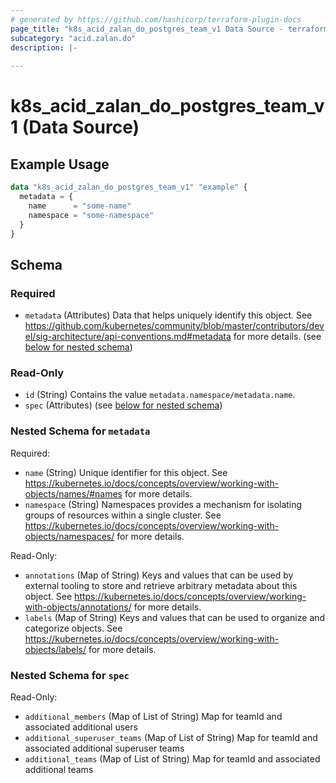 ```yaml
---
# generated by https://github.com/hashicorp/terraform-plugin-docs
page_title: "k8s_acid_zalan_do_postgres_team_v1 Data Source - terraform-provider-k8s"
subcategory: "acid.zalan.do"
description: |-
  
---
```


# k8s_acid_zalan_do_postgres_team_v1 (Data Source)



## Example Usage

```terraform
data "k8s_acid_zalan_do_postgres_team_v1" "example" {
  metadata = {
    name      = "some-name"
    namespace = "some-namespace"
  }
}
```

<!-- schema generated by tfplugindocs -->
## Schema

### Required

- `metadata` (Attributes) Data that helps uniquely identify this object. See https://github.com/kubernetes/community/blob/master/contributors/devel/sig-architecture/api-conventions.md#metadata for more details. (see [below for nested schema](#nestedatt--metadata))

### Read-Only

- `id` (String) Contains the value `metadata.namespace/metadata.name`.
- `spec` (Attributes) (see [below for nested schema](#nestedatt--spec))

<a id="nestedatt--metadata"></a>
### Nested Schema for `metadata`

Required:

- `name` (String) Unique identifier for this object. See https://kubernetes.io/docs/concepts/overview/working-with-objects/names/#names for more details.
- `namespace` (String) Namespaces provides a mechanism for isolating groups of resources within a single cluster. See https://kubernetes.io/docs/concepts/overview/working-with-objects/namespaces/ for more details.

Read-Only:

- `annotations` (Map of String) Keys and values that can be used by external tooling to store and retrieve arbitrary metadata about this object. See https://kubernetes.io/docs/concepts/overview/working-with-objects/annotations/ for more details.
- `labels` (Map of String) Keys and values that can be used to organize and categorize objects. See https://kubernetes.io/docs/concepts/overview/working-with-objects/labels/ for more details.


<a id="nestedatt--spec"></a>
### Nested Schema for `spec`

Read-Only:

- `additional_members` (Map of List of String) Map for teamId and associated additional users
- `additional_superuser_teams` (Map of List of String) Map for teamId and associated additional superuser teams
- `additional_teams` (Map of List of String) Map for teamId and associated additional teams
